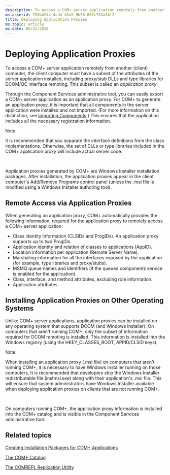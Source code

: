```yaml
---
description: To access a COM+ server application remotely from another (client) computer, the client computer must have a subset of the attributes of the server application installed, including proxy/stub DLLs and type libraries for DCOM/QC interface remoting.
ms.assetid: 293b424c-4cd4-43a9-9b56-687c753a34f2
title: Deploying Application Proxies
ms.topic: article
ms.date: 05/31/2018
---
```


# Deploying Application Proxies

To access a COM+ server application remotely from another (client) computer, the client computer must have a subset of the attributes of the server application installed, including proxy/stub DLLs and type libraries for DCOM/QC interface remoting. This subset is called an *application proxy*.

Through the Component Services administrative tool, you can easily export a COM+ server application as an application proxy. For COM+ to generate an application proxy, it is important that all components in the server application were installed and not imported. (For more information on this distinction, see [Importing Components](importing-components.md).) This ensures that the application includes all the necessary registration information.

> [!Note]  
> It is recommended that you separate the interface definitions from the class implementations. Otherwise, the set of DLLs or type libraries included in the COM+ application proxy will include actual server code.

 

Application proxies generated by COM+ are Windows Installer installation packages. After installation, the application proxies appear in the client computer's Add/Remove Programs control panel (unless the .msi file is modified using a Windows Installer authoring tool).

## Remote Access via Application Proxies

When generating an application proxy, COM+ automatically provides the following information, required for the application proxy to remotely access a COM+ server application:

-   Class identity information (CLSIDs and ProgIDs). An application proxy supports up to two ProgIDs.
-   Application identity and relation of classes to applications (AppID).
-   Location information per application (Remote Server Name).
-   Marshaling information for all the interfaces exposed by the application (for example, type libraries and proxy/stubs).
-   MSMQ queue names and identifiers (if the queued components service is enabled for the application).
-   Class, interface, and method attributes, excluding role information.
-   Application attributes.

## Installing Application Proxies on Other Operating Systems

Unlike COM+ server applications, application proxies can be installed on any operating system that supports DCOM (and Windows Installer). On computers that aren't running COM+, only the subset of information required for DCOM remoting is installed. This information is installed into the Windows registry (using the HKEY\_CLASSES\_ROOT, APPID/CLSID keys).

> [!Note]  
> When installing an application proxy (.msi file) on computers that aren't running COM+, it is necessary to have Windows Installer running on those computers. It is recommended that developers ship the Windows Installer redistributable file (instmsi.exe) along with their application's .msi file. This will ensure that system administrators have Windows Installer available when deploying application proxies on clients that are not running COM+.

 

On computers running COM+, the application proxy information is installed into the COM+ catalog and is visible in the Component Services administrative tool.

## Related topics

<dl> <dt>

[Creating Installation Packages for COM+ Applications](creating-installation-packages-for-com--applications.md)
</dt> <dt>

[The COM+ Catalog](the-com--catalog.md)
</dt> <dt>

[The COMREPL Replication Utility](the-comrepl-replication-utility.md)
</dt> </dl>

 

 



